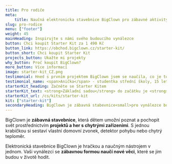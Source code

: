 ```yaml
---
title: Pro rodiče
meta:
    title: Naučná elektronicka stavebnice BigClown pro zábavné aktivity s dětmi
slug: pro-rodice
menu: ["footer"]
weight: 45
mainHeading: Inspirujte s námi svého budoucího vynálezce
button: Chci koupit Starter Kit za 1 490 Kč
button_link: https://obchod.bigclown.cz/starter-kit/
button_short: Chci koupit Starter Kit
projects_button: Ukažte mi projekty
why_button: Proč koupit BigClown?
more_button: Více informací
image: starter-kit_CZ.png
testimonial: Hned s prvním projektem BigClown jsem se naučila, co je to akcelerometr, že jej mám v telefonu a jak se dá použít ve výrobní firmě. Zahráli jsme si IoT káču.
testimonial_name: <span>Anička</span> - studentka střední školy, 15 let
starterKit_heading: Začněte se Starter Kitem
starterKit_text: <strong>Základní sadou</strong> do začátku je <strong>BigClown Starter Kit</strong>. Každý vynálezce s ním vytvoří <strong>spoustu skvělých projektů</strong>. Postaví svá první chytrá zařízení, kterými ohromí kámoše, rodinu i nás. 👌</p><p>Kit umožňuje měřit teplotu, pracovat s akcelerometrem nebo ovládat cokoli stisknutím tlačítka. Časem ho <strong>můžete vylepšit o rozšiřující moduly</strong>.
starterKit_url: /cs/kits/starter-kit
kit: ["starter-kit"]
secondaryHeading: BigClown je zábavná stabevnice<small>pro vynálezce budoucnosti</small>
---
```


BigClown je **zábavná stavebnice**, která dětem umožní poznat a pochopit svět prostřednictvím **projektů a her s chytrými zařízeními**. S jednou krabičkou si sestaví vlastní domovní zvonek, detektor pohybu nebo chytrý teploměr.

Elektronická stavebnice BigClown je hračkou a naučným nástrojem v jednom. Vaši vynálezci se **zábavnou formou naučí nové věci**, které se jim budou v životě hodit.
